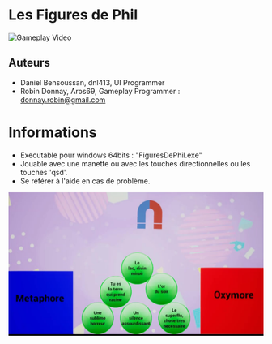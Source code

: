 # Les Figures de Phil  

<!-- ![The Title Screen of the Game](Content/Resources/FiguresDePhilMainTitle.jpg "Title Screen") -->


![Gameplay Video](Content/Resources/GameGif.gif "Gameplay video")

## Auteurs
- Daniel Bensoussan, dnl413, UI Programmer 
- Robin Donnay, Aros69, Gameplay Programmer : donnay.robin@gmail.com

# Informations 
 - Executable pour windows 64bits : "FiguresDePhil.exe"  
 - Jouable avec une manette ou avec les touches directionnelles ou les touches 'qsd'.  
 - Se référer à l'aide en cas de problème.  
 
 ![A Game Screen](Content/Resources/FigureDePhilGame.jpg "Game Screen")
